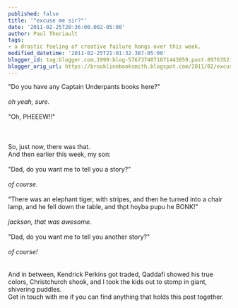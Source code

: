 ```yaml
---
published: false
title: '"excuse me sir?"'
date: '2011-02-25T20:36:00.002-05:00'
author: Paul Theriault
tags:
- a drastic feeling of creative failure hangs over this week.
modified_datetime: '2011-02-25T21:01:32.387-05:00'
blogger_id: tag:blogger.com,1999:blog-5767374071871443859.post-8976352115010125730
blogger_orig_url: https://brooklinebooksmith.blogspot.com/2011/02/excuse-me-sir.html
---
```


"Do you have any  Captain Underpants books here?"<br /><br /><em>oh yeah, sure.<br /><br /></em>"Oh, PHEEEW!!"<br /><br /><br /><br />So, just now, there was that.<br />And then earlier this week, my son:<br /><br />"Dad, do you want me to tell you a story?"<br /><br /><em>of course.<br /><br /></em>"There was an elephant tiger, with stripes, and then he turned into a chair lamp, and he fell down the table, and thpt hoyba pupu he BONK!"<br /><br /><em>jackson, that was awesome.<br /><br /></em>"Dad, do you want me to tell you another story?"<br /><br /><em>of course!<br /><br /><br /></em>And in between, Kendrick Perkins got traded, Qaddafi showed his true colors, Christchurch shook, and I took the kids out to stomp in giant, shivering puddles.   <br />Get in touch with me if you can find anything that holds this post together.